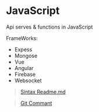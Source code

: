 # JavaScript

Api serves & functions in JavaScript

FrameWorks:
- Expess
- Mongose
- Vue
- Angular
- Firebase
- Websocket


> [Sintax Readme.md](https://help.github.com/articles/basic-writing-and-formatting-syntax)

> [Git Commant](http://rogerdudler.github.io/git-guide/)
